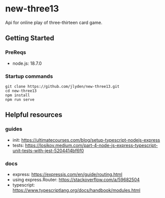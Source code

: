 # new-three13
Api for online play of three-thirteen card game.

## Getting Started
### PreReqs
* node.js: 18.7.0

### Startup commands
```
git clone https://github.com/jlyden/new-three13.git
cd new-three13
npm install
npm run serve
```

## Helpful resources
### guides
* init: https://ultimatecourses.com/blog/setup-typescript-nodejs-express
* tests: https://losikov.medium.com/part-4-node-js-express-typescript-unit-tests-with-jest-5204414bf6f0

### docs
* express: https://expressjs.com/en/guide/routing.html
 * using express.Router: https://stackoverflow.com/a/59682504
* typescript: https://www.typescriptlang.org/docs/handbook/modules.html
